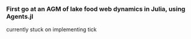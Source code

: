 ### First go at an AGM of lake food web dynamics in Julia, using Agents.jl

currently stuck on implementing tick